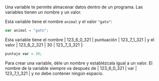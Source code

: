 Una variable te permite almacenar datos dentro de un programa. Las variables tienen un nombre y un valor.

Esta variable tiene el nombre `animal` y el valor `"gato"`:

```javascript
var animal = "gato";
```

Esta variable tiene el nombre | 123_6_0_321 | puntuación | 123_7_1_321 | y el valor | 123_6_2_321 | 30 | 123_7_3_321 |:

```javascript
puntaje var = 30;
```

Para crear una variable, déle un nombre y establézcala igual a un valor. El nombre de la variable siempre va después de | 123_6_0_321 | var | 123_7_1_321 | y no debe contener ningún espacio.